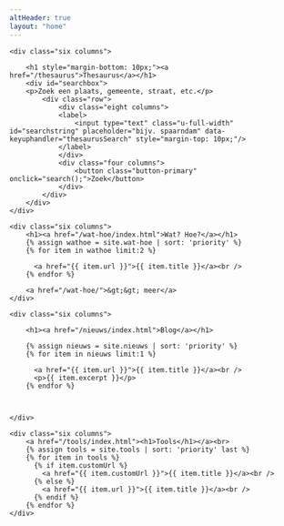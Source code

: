 ```yaml
---
altHeader: true
layout: "home"
---
```


<div class="row" class="home-blocks">
        
	<div class="six columns">

		<h1 style="margin-bottom: 10px;"><a href="/thesaurus">Thesaurus</a></h1>
		<div id="searchbox">
		<p>Zoek een plaats, gemeente, straat, etc.</p>
			<div class="row">
				<div class="eight columns">
				<label>
					<input type="text" class="u-full-width" id="searchstring" placeholder="bijv. spaarndam" data-keyuphandler="thesaurusSearch" style="margin-top: 10px;"/>
				</label>
				</div>
				<div class="four columns">
					<button class="button-primary" onclick="search();">Zoek</button>
				</div>
			</div>
		</div>
	</div>

	<div class="six columns">
		<h1><a href="/wat-hoe/index.html">Wat? Hoe?</a></h1>
		{% assign wathoe = site.wat-hoe | sort: 'priority' %}
		{% for item in wathoe limit:2 %}

		  <a href="{{ item.url }}">{{ item.title }}</a><br />
		{% endfor %}

		<a href="/wat-hoe/">&gt;&gt; meer</a>
	</div>

</div>

<div class="row" class="home-blocks">
        
	<div class="six columns">

		<h1><a href="/nieuws/index.html">Blog</a></h1>

		{% assign nieuws = site.nieuws | sort: 'priority' %}
		{% for item in nieuws limit:1 %}

		  <a href="{{ item.url }}">{{ item.title }}</a><br />
		  <p>{{ item.excerpt }}</p>
		{% endfor %}

		

	</div>

	<div class="six columns">
		<a href="/tools/index.html"><h1>Tools</h1></a><br>
		{% assign tools = site.tools | sort: 'priority' last %}
		{% for item in tools %}
		  {% if item.customUrl %}
		  	<a href="{{ item.customUrl }}">{{ item.title }}</a><br />
		  {% else %}
		  	<a href="{{ item.url }}">{{ item.title }}</a><br />
		  {% endif %}
		{% endfor %}
	</div>

</div>

<script type="text/javascript">
	var keyHandlerMap = {
			thesaurusSearch: thesaurusSearchKeyUp
		};

	function genericKeyHandler(e){
		var target = e.target || e.srcElement,
			handlerName = target.dataset.keyuphandler,
			handler = keyHandlerMap[handlerName];

		if(handler){
			handler.call(target, e);
		}
	}

	function thesaurusSearchKeyUp(e){
		var enterCode = 13;

		if(e.keyCode === enterCode){
			search();
			//location.href = '/thesaurus/#search=' + this.value
		}
	}

	document.addEventListener('keyup', genericKeyHandler);

	function search(){
		var searchstring = document.getElementById('searchstring').value;
		location.href = '/thesaurus/#search=' + searchstring;
	}
</script>
